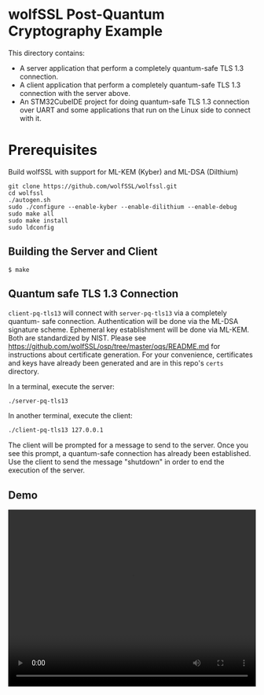 # wolfSSL Post-Quantum Cryptography Example

This directory contains:

- A server application that perform a completely quantum-safe TLS 1.3
  connection.
- A client application that perform a completely quantum-safe TLS 1.3
  connection with the server above.
- An STM32CubeIDE project for doing quantum-safe TLS 1.3 connection over UART
  and some applications that run on the Linux side to connect with it.

# Prerequisites

Build wolfSSL with support for ML-KEM (Kyber) and ML-DSA (Dilthium)

```
git clone https://github.com/wolfSSL/wolfssl.git
cd wolfssl
./autogen.sh
sudo ./configure --enable-kyber --enable-dilithium --enable-debug 
sudo make all
sudo make install
sudo ldconfig
```
 
## Building the Server and Client

```
$ make
```

## Quantum safe TLS 1.3 Connection

`client-pq-tls13` will connect with `server-pq-tls13` via a completely quantum-
safe connection. Authentication will be done via the ML-DSA signature scheme.
Ephemeral key establishment will be done via ML-KEM. Both are standardized by
NIST. Please see
https://github.com/wolfSSL/osp/tree/master/oqs/README.md for instructions about
certificate generation. For your convenience, certificates and keys have already
been generated and are in this repo's `certs` directory.

In a terminal, execute the server:

```sh
./server-pq-tls13
```

In another terminal, execute the client:

```sh
./client-pq-tls13 127.0.0.1
```

The client will be prompted for a message to send to the server. Once you see
this prompt, a quantum-safe connection has already been established. Use the
client to send the message "shutdown" in order to end the execution of the
server.


## Demo

<video src="./pq_tls_server_client_demo_wolfssl.mkv" width="100%" height="360" controls></video>